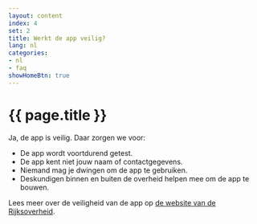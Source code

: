 ```yaml
---
layout: content
index: 4
set: 2
title: Werkt de app veilig?
lang: nl
categories:
- nl
- faq
showHomeBtn: true
---
```


# {{ page.title }}

Ja, de app is veilig. Daar zorgen we voor:
- De app wordt voortdurend getest.
- De app kent niet jouw naam of contactgegevens.
- Niemand mag je dwingen om de app te gebruiken.
- Deskundigen binnen en buiten de overheid helpen mee om de app te bouwen.
 
Lees meer over de veiligheid van de app op [de website van de Rijksoverheid](https://www.rijksoverheid.nl/onderwerpen/coronavirus-app/vraag-en-antwoord/hoe-zorgt-de-overheid-ervoor-dat-de-corona-app-veilig-is).
